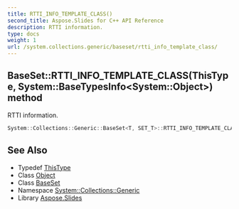 ```yaml
---
title: RTTI_INFO_TEMPLATE_CLASS()
second_title: Aspose.Slides for C++ API Reference
description: RTTI information.
type: docs
weight: 1
url: /system.collections.generic/baseset/rtti_info_template_class/
---
```

## BaseSet::RTTI_INFO_TEMPLATE_CLASS(ThisType, System::BaseTypesInfo\<System::Object\>) method


RTTI information.

```cpp
System::Collections::Generic::BaseSet<T, SET_T>::RTTI_INFO_TEMPLATE_CLASS(ThisType, System::BaseTypesInfo<System::Object>)
```

## See Also

* Typedef [ThisType](../thistype/)
* Class [Object](../../../system/object/)
* Class [BaseSet](../)
* Namespace [System::Collections::Generic](../../)
* Library [Aspose.Slides](../../../)